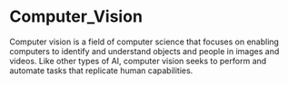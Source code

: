 # Computer_Vision
Computer vision is a field of computer science that focuses on enabling computers to identify and understand objects and people in images and videos. Like other types of AI, computer vision seeks to perform and automate tasks that replicate human capabilities.
